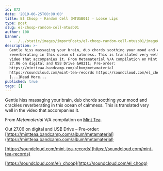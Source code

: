 ```yaml
---
id: 872
date: '2019-06-25T00:00:00'
title: El Choop - Random Cell (MTUSB01) - Loose Lips
type: post
slug: el-choop-random-cell-mtusb01
author: 100
banner:
  - ../../static/images/importPosts/el-choop-random-cell-mtusb01/image872.jpeg
description: >-
  Gentle hiss massaging your brain, dub chords soothing your mood and crackles
  reverberating in this ocean of calmness. This is translated very well in the
  video that accompanies it. From Metamaterial V/A compilation on Mint Tea. Out
  27.06 on digital and USB Drive &#8211; Pre-order:
  https://mintteaa.bandcamp.com/album/metamaterial
  https://soundcloud.com/mint-tea-records https://soundcloud.com/el_choop
  [...]Read More...
published: true
tags: []
---
```

Gentle hiss massaging your brain, dub chords soothing your mood and crackles reverberating in this ocean of calmness. This is translated very well in the video that accompanies it.

From _Metamaterial_ V/A compilation on [Mint Tea](https://mintteaa.bandcamp.com).

Out 27.06 on digital and USB Drive – Pre-order: [](https://mintteaa.bandcamp.com/album/metamaterial)[https://mintteaa.bandcamp.com/album/metamaterial](https://mintteaa.bandcamp.com/album/metamaterial)

[](https://soundcloud.com/mint-tea-records)[](https://soundcloud.com/mint-tea-records)

[https://soundcloud.com/mint-tea-records](https://soundcloud.com/mint-tea-records)

[](https://soundcloud.com/el_choop)[](https://soundcloud.com/el_choop)[https://soundcloud.com/el\_choop](https://soundcloud.com/el_choop)